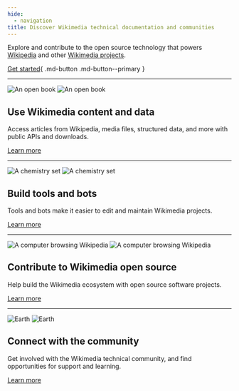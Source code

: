 ```yaml
---
hide:
  - navigation
title: Discover Wikimedia technical documentation and communities
---
```


Explore and contribute to the open source technology that
powers [Wikipedia](https://www.wikipedia.org/) and other [Wikimedia projects](https://wikimediafoundation.org/our-work/wikimedia-projects/).

[Get started](get-started/){ .md-button .md-button--primary }

<hr>

![An open book](/assets/book.svg#only-light)
![An open book](/assets/book-dark.svg#only-dark)

## Use Wikimedia content and data

Access articles from Wikipedia, media files, structured data, and more with public APIs and downloads.

[Learn more](use-content/)

<hr>

![A chemistry set](/assets/chemistry.svg#only-light)
![A chemistry set](/assets/chemistry-dark.svg#only-dark)

## Build tools and bots

Tools and bots make it easier to edit and maintain Wikimedia projects.

[Learn more](build-tools/)

<hr>

![A computer browsing Wikipedia](/assets/computer.svg#only-light)
![A computer browsing Wikipedia](/assets/computer-dark.svg#only-dark)

## Contribute to Wikimedia open source

Help build the Wikimedia ecosystem with open source software projects.

[Learn more](contribute/)

<hr>

![Earth](/assets/world.svg#only-light)
![Earth](/assets/world-dark.svg#only-dark)

## Connect with the community

Get involved with the Wikimedia technical community, and find opportunities for support and learning.

[Learn more](community/)
